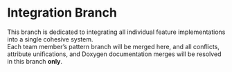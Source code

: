 # Integration Branch

This branch is dedicated to integrating all individual feature implementations into a single cohesive system.  
Each team member’s pattern branch will be merged here, and all conflicts, attribute unifications, and Doxygen documentation merges will be resolved in this branch **only**.
